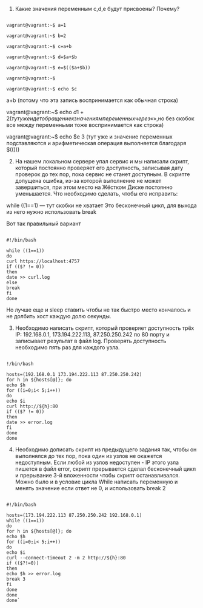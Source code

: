 1. Какие значения переменным c,d,e будут присвоены?  Почему?
<pre><code>
vagrant@vagrant:~$ a=1

vagrant@vagrant:~$ b=2

vagrant@vagrant:~$ c=a+b

vagrant@vagrant:~$ d=$a+$b

vagrant@vagrant:~$ e=$(($a+$b))

vagrant@vagrant:~$

vagrant@vagrant:~$ echo $c
</code></pre>

a+b (потому что эта запись воспринимается как обычная строка)

vagrant@vagrant:~$ echo $d
1+2 (тут уже идет обращение к значениям переменных через «$»,но без скобок все между переменными тоже воспринимается как строка)

vagrant@vagrant:~$ echo $e
3 (тут уже и значение переменных подставляются и арифметическая операция выполняется благодаря $(()))


2. На нашем локальном сервере упал сервис и мы написали скрипт, который постоянно проверяет его доступность, записывая дату проверок до тех пор, пока сервис не станет доступным. В скрипте допущена ошибка, из-за которой выполнение не может завершиться, при этом место на Жёстком Диске постоянно уменьшается. Что необходимо сделать, чтобы его исправить:

while ((1==1) — тут скобки не хватает
Это бесконечный цикл, для выхода из него нужно использовать break

Вот так правильный вариант
<pre><code>
#!/bin/bash

while ((1==1))
do
curl https://localhost:4757
if (($? != 0))
then
date >> curl.log
else
break
fi
done
</code></pre>

Но лучше еще и sleep ставить чтобы не так быстро место кончалось и не долбить хост каждую долю секунды.

3. Необходимо написать скрипт, который проверяет доступность трёх IP: 192.168.0.1, 173.194.222.113, 87.250.250.242 по 80 порту и записывает результат в файл log. Проверять доступность необходимо пять раз для каждого узла.

<pre><code>
!/bin/bash

hosts=(192.168.0.1 173.194.222.113 87.250.250.242)
for h in ${hosts[@]}; do
echo $h
for ((i=0;i< 5;i++))
do
echo $i
curl http://${h}:80
if (($? != 0))
then
date >> error.log
fi
done
done
</code></pre>

4. Необходимо дописать скрипт из предыдущего задания так, чтобы он выполнялся до тех пор, пока один из узлов не окажется недоступным. Если любой из узлов недоступен - IP этого узла пишется в файл error, скрипт прерывается
cделал бесконечный цикл и прерывание 3-й вложенности чтобы скрипт останавливался. Можно было и в условие цикла While написать переменную и менять значение если ответ не 0, и использовать break 2

<pre><code>
#!/bin/bash

hosts=(173.194.222.113 87.250.250.242 192.168.0.1)
while ((1==1))
do
for h in ${hosts[@]}; do
echo $h
for ((i=0;i< 5;i++))
do
echo $i
curl --connect-timeout 2 -m 2 http://${h}:80
if (($?!=0))
then
echo $h >> error.log
break 3
fi
done
done
done`
</code></pre>
